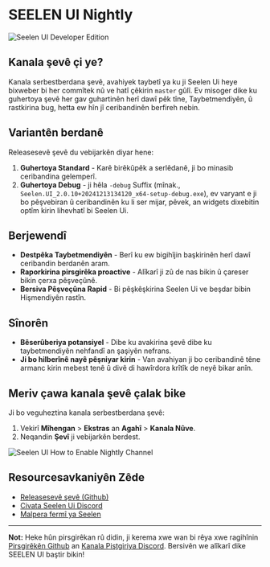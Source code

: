 # SEELEN UI Nightly

![Seelen UI Developer Edition](https://github.com/user-attachments/assets/76634b49-7b09-4ef2-9643-e93542309f5d)

## Kanala şevê çi ye?

Kanala serbestberdana şevê, avahiyek taybetî ya ku ji Seelen Ui heye bixweber bi
her commîtek nû ve hatî çêkirin `master` gûlî. Ev misoger dike ku guhertoya şevê
her gav guhartinên herî dawî pêk tîne, Taybetmendiyên, û rastkirina bug, hetta
ew hîn jî ceribandinên berfireh nebin.

## Variantên berdanê

Releasesevê şevê du vebijarkên diyar hene:

1. **Guhertoya Standard** - Karê birêkûpêk a serlêdanê, ji bo minasib
   ceribandina gelemperî.
2. **Guhertoya Debug** - ji hêla `-debug` Suffix (mînak.,
   `Seelen.UI_2.0.10+20241213134120_x64-setup-debug.exe`), ev varyant e ji bo
   pêşvebiran û ceribandinên ku li ser mijar, pêvek, an widgets dixebitin optîm
   kirin lihevhatî bi Seelen Ui.

## Berjewendî

- **Destpêka Taybetmendiyên** - Berî ku ew bigihîjin başkirinên herî dawî
  ceribandin berdanên aram.
- **Raporkirina pirsgirêka proactive** - Alîkarî ji zû de nas bikin û çareser
  bikin çerxa pêşveçûnê.
- **Bersiva Pêşveçûna Rapid** - Bi pêşkêşkirina Seelen Ui ve beşdar bibin
  Hişmendiyên rastîn.

## Sînorên

- **Bêserûberiya potansiyel** - Dibe ku avakirina şevê dibe ku taybetmendiyên
  nehfandî an şaşiyên nefrans.
- **Ji bo hilberînê nayê pêşniyar kirin** - Van avahiyan ji bo ceribandinê têne
  armanc kirin mebest tenê û divê di hawîrdora krîtîk de neyê bikar anîn.

## Meriv çawa kanala şevê çalak bike

Ji bo veguheztina kanala serbestberdana şevê:

1. Vekirî **Mîhengan** > **Ekstras** an **Agahî** > **Kanala Nûve**.
2. Neqandin **Şevî** ji vebijarkên berdest.

![Seelen UI How to Enable Nightly Channel](https://github.com/user-attachments/assets/ae88aeac-98cc-4424-a9e7-fb59740b694e)

## Resourcesavkaniyên Zêde

- [Releasesevê şevê (Github)](https://github.com/eythaann/Seelen-UI/releases/tag/nightly)
- [Civata Seelen Ui Discord](https://discord.gg/ABfASx5ZAJ)
- [Malpera fermî ya Seelen](https://seelen.io)

---

**Not:** Heke hûn pirsgirêkan rû didin, ji kerema xwe wan bi rêya xwe ragihînin
[Pirsgirêkên Github](https://github.com/eythaann/Seelen-UI/issues) an
[Kanala Piştgiriya Discord](https://discord.gg/ABfASx5ZAJ). Bersivên we alîkarî
dike SEELEN UI baştir bikin!
